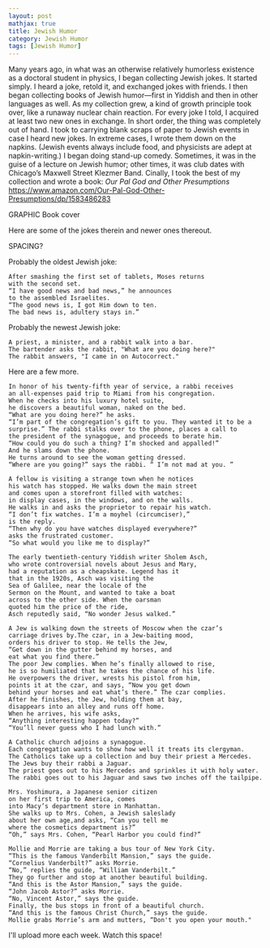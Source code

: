 ```yaml
---
layout: post
mathjax: true
title: Jewish Humor
category: Jewish Humor
tags: [Jewish Humor]
---
```



Many years ago, in what was an otherwise relatively humorless existence as a doctoral student in physics, I began collecting Jewish jokes. It started simply. I heard a joke, retold it, and exchanged jokes with friends. I then began collecting books of Jewish humor—first in Yiddish and then in other languages as well. As my collection grew, a kind of growth principle took over, like a runaway nuclear chain reaction. For every joke I told, I acquired at least two new ones in exchange. In short order, the thing was completely out of hand. I took to carrying blank scraps of paper to Jewish events in case I heard new jokes. In extreme cases, I wrote them down on the napkins. (Jewish events always include food, and physicists are adept at napkin-writing.) I began doing stand-up comedy. Sometimes, it was in the guise of a lecture on Jewish humor; other times, it was club dates with Chicago’s Maxwell Street Klezmer Band. Cinally, I took the best of my collection and wrote a book: *Our Pal God and Other Presumptions*
https://www.amazon.com/Our-Pal-God-Other-Presumptions/dp/1583486283

GRAPHIC Book cover

Here are some of the jokes therein and newer ones thereout.

SPACING?

Probably the oldest Jewish joke:

~~~
After smashing the first set of tablets, Moses returns
with the second set.
“I have good news and bad news,” he announces
to the assembled Israelites. 
“The good news is, I got Him down to ten.
The bad news is, adultery stays in.”
~~~
Probably the newest Jewish joke:

~~~
A priest, a minister, and a rabbit walk into a bar.  
The bartender asks the rabbit, "What are you doing here?" 
The rabbit answers, "I came in on Autocorrect."
~~~

Here are a few more.

~~~
In honor of his twenty-fifth year of service, a rabbi receives
an all-expenses paid trip to Miami from his congregation.
When he checks into his luxury hotel suite,
he discovers a beautiful woman, naked on the bed.
“What are you doing here?” he asks.
“I’m part of the congregation’s gift to you. They wanted it to be a
surprise.” The rabbi stalks over to the phone, places a call to
the president of the synagogue, and proceeds to berate him.
“How could you do such a thing? I’m shocked and appalled!”
And he slams down the phone.
He turns around to see the woman getting dressed. 
“Where are you going?” says the rabbi. “ I’m not mad at you. ”
~~~

~~~
A fellow is visiting a strange town when he notices
his watch has stopped. He walks down the main street
and comes upon a storefront filled with watches:
in display cases, in the windows, and on the walls.
He walks in and asks the proprietor to repair his watch.
“I don’t fix watches. I’m a moyhel (circumciser),”
is the reply.
“Then why do you have watches displayed everywhere?”
asks the frustrated customer.
“So what would you like me to display?”
~~~

~~~
The early twentieth-century Yiddish writer Sholem Asch,
who wrote controversial novels about Jesus and Mary,
had a reputation as a cheapskate. Legend has it
that in the 1920s, Asch was visiting the
Sea of Galilee, near the locale of the
Sermon on the Mount, and wanted to take a boat
across to the other side. When the oarsman
quoted him the price of the ride,
Asch reputedly said, “No wonder Jesus walked.”
~~~

~~~
A Jew is walking down the streets of Moscow when the czar’s
carriage drives by.The czar, in a Jew-baiting mood,
orders his driver to stop. He tells the Jew,
“Get down in the gutter behind my horses, and
eat what you find there.”
The poor Jew complies. When he’s finally allowed to rise,
he is so humiliated that he takes the chance of his life.
He overpowers the driver, wrests his pistol from him,
points it at the czar, and says, “Now you get down
behind your horses and eat what’s there.” The czar complies.
After he finishes, the Jew, holding them at bay,
disappears into an alley and runs off home.
When he arrives, his wife asks,
“Anything interesting happen today?”
“You’ll never guess who I had lunch with.”

~~~

~~~
A Catholic church adjoins a synagogue.
Each congregation wants to show how well it treats its clergyman.
The Catholics take up a collection and buy their priest a Mercedes.
The Jews buy their rabbi a Jaguar.
The priest goes out to his Mercedes and sprinkles it with holy water.
The rabbi goes out to his Jaguar and saws two inches off the tailpipe.
~~~

~~~
Mrs. Yoshimura, a Japanese senior citizen
on her first trip to America, comes
into Macy’s department store in Manhattan.
She walks up to Mrs. Cohen, a Jewish saleslady
about her own age,and asks, “Can you tell me
where the cosmetics department is?”
“Oh,” says Mrs. Cohen, “Pearl Harbor you could find?”
~~~

~~~
Mollie and Morrie are taking a bus tour of New York City.
“This is the famous Vanderbilt Mansion,” says the guide.
“Cornelius Vanderbilt?” asks Morrie.
“No,” replies the guide, “William Vanderbilt.”
They go further and stop at another beautiful building.
“And this is the Astor Mansion,” says the guide.
“John Jacob Astor?” asks Morrie.
“No, Vincent Astor,” says the guide.
Finally, the bus stops in front of a beautiful church.
“And this is the famous Christ Church,” says the guide.
Mollie grabs Morrie’s arm and mutters, “Don't you open your mouth."
~~~


I'll upload more each week. Watch this space!  




















